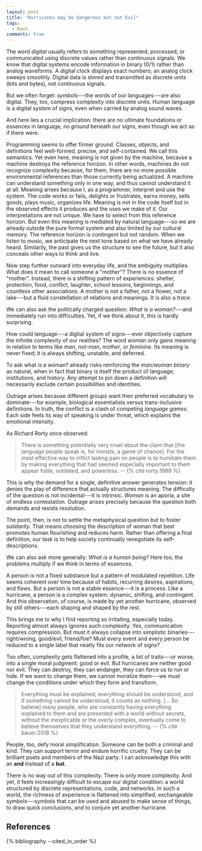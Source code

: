 ```yaml
---
layout: post
title: "Hurricanes may be Dangerous but not Evil"
tags: 
  - Rant
comments: true
---
```


The word *digital* usually refers to something represented, processed, or communicated using discrete values rather than continuous signals.
We know that digital systems encode information in binary (0/1) rather than analog waveforms. A digital clock displays exact numbers; an analog clock sweeps smoothly. Digital data is stored and transmitted as discrete units (bits and bytes), not continuous signals.

But we often forget: *symbols*---the words of our languages---are also digital. They, too, compress complexity into discrete units. Human language is a digital system of signs, even when carried by analog sound waves.

And here lies a crucial implication: there are no ultimate foundations or essences in language, no *ground* beneath our signs, even though we act as if there were.

Programming seems to offer firmer ground. Classes, objects, and definitions feel well-formed, precise, and self-contained. We call this semantics. Yet even here, meaning is not given by the machine, because a machine destroys the reference horizon. In other words, machines do not recognize complexity because, for them, there are no more possible environmental references than those currently being actualized. A machine can understand something only in one way, and thus cannot understand it at all. Meaning arises because I, as a programmer, interpret and use the system. The code works or fails, delights or frustrates, earns money, sells goods, plays music, organizes life. Meaning is not in the code itself but in the observed effects it produces and the uses we make of it. Our interpretations are not unique. We have to select from this reference horizon. But even this meaning is mediated by natural language---so we are already outside the pure formal system and also limited by our cultural memory. The reference horizon is contingent but not random. When we listen to music, we anticipate the next tone based on what we have already heard. Similarily, the past gives us the structure to see the future, but it also conceals other ways to think and live.

Now step further outward into everyday life, and the ambiguity multiplies. What does it mean to call someone a "mother"? There is no essence of "mother". Instead, there is a shifting pattern of experiences: shelter, protection, food, conflict, laughter, school lessons, beginnings, and countless other associations. A mother is not a father, not a flower, not a lake---but a fluid constellation of relations and meanings. It is also a *trace*.

We can also ask the politically charged question: *What is a woman?*---and immediately run into difficulties. Yet, if we think about it, this is hardly surprising.

How could language---a digital system of signs---ever objectively capture the infinite complexity of our realities? The word *woman* only gains meaning in relation to terms like *man*, *not-man*, *mother*, or *feminine*. Its meaning is never fixed; it is always shifting, unstable, and deferred.

To ask what is a woman? already risks reinforcing the *man/woman binary* as natural, when in fact that binary is itself the product of language, institutions, and history. Any attempt to pin down a definition will necessarily exclude certain possibilities and identities.

Outrage arises because different groups want their preferred vocabulary to dominate---for example, biological essentialists versus trans-inclusive definitions. In truth, the conflict is a clash of competing *language games*. Each side feels its way of speaking is under threat, which explains the emotional intensity.

As Richard Rorty once observed:

>There is something potentially very cruel about the claim that [the language people speak is, for ironists, a game of chance]. For the most effective way to inflict lasting pain on people is to humiliate them by making everything that had seemed especially important to them appear futile, outdated, and powerless. -- {% cite rorty:1989 %}

This is why the demand for a single, definitive answer generates tension: it denies the play of difference that actually structures meaning. The difficulty of the question is not incidental---it is intrinsic. *Woman* is an aporia, a site of endless contestation. Outrage arises precisely because the question both demands and resists resolution.

The point, then, is not to settle the metaphysical question but to foster *solidarity*. That means choosing the description of woman that best promotes human flourishing and reduces harm. Rather than offering a final definition, our task is to help society continually renegotiate its self-descriptions.

We can also ask more generally: *What is a human being?* Here too, the problems multiply if we think in terms of essences.

A person is not a fixed substance but a pattern of modulated repetition. Life seems coherent over time because of habits, recurring desires, aspirations, and flaws. But a person is not a stable essence---it is a process. Like a hurricane, a person is a complex system: dynamic, shifting, and contingent. And this observation, of course, is made by yet another hurricane, observed by still others---each shaping and shaped by the rest.

This brings me to why I find reporting so irritating, especially today. Reporting almost always ignores such complexity. Yes, communication requires compression. But must it always collapse into simplistic binaries---right/wrong, good/evil, friend/foe? Must every event and every person be reduced to a single label that neatly fits our network of signs?

Too often, complexity gets flattened into a profile, a list of traits---or worse, into a single moral judgment: good or evil. But hurricanes are neither good nor evil. They can destroy, they can endanger, they can force us to run or hide. If we want to change them, we cannot moralize them---we must change the conditions under which they form and transform.

>Everything must be explained, everything should be understood, and if something cannot be understood, it counts as nothing. [... So believe] many people, who are constantly having everything explained to them and are presented with a world without secrets, without the inexplicable or the overly complex, eventually come to believe themselves that they understand everything. -- {% cite bauer:2018 %}

People, too, defy moral simplification. Someone can be both a criminal and kind. They can support terror and endure horrific cruelty. They can be brilliant poets and members of the Nazi party. I can acknowledge this with an **and** instead of a **but**.

There is no way out of this complexity. There is only more complexity. And yet, it feels increasingly difficult to escape our digital condition: a world structured by discrete representations, code, and networks. In such a world, the richness of experience is flattened into simplified, exchangeable symbols---symbols that can be used and abused to make sense of things, to draw quick conclusions, and to conjure yet another hurricane.

<!--
I know it is not possible to report without compression. I am compressing right now. But can't we do better? Must it always be only right and wrong, good and evil, friend and foe? Must every event and every person be collapsed into a single dot that fits neatly into our networks of signs?
 -->

## References

{% bibliography --cited_in_order %}